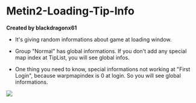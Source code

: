 # Metin2-Loading-Tip-Info
**Created by blackdragonx61**

* It's giving random informations about game at loading window.

* Group "Normal" has global informations. If you don't add any special map index at TipList, you will see global infos.

* One thing you need to know, special informations not working at "First Login", because warpmapindex is 0 at login. So you will see global informations.

![](https://puu.sh/FJUYb/78471ba862.png)
